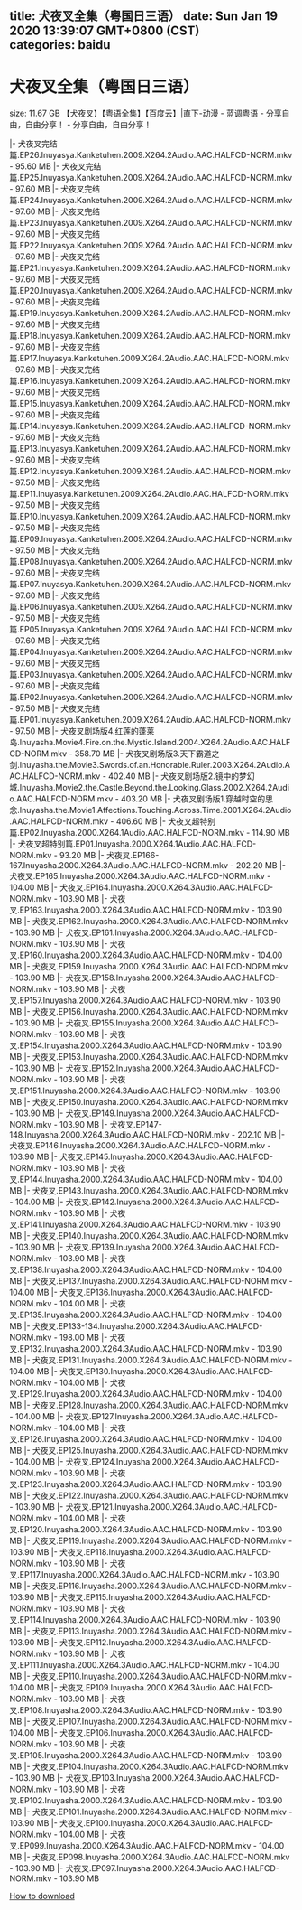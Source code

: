 
title: 犬夜叉全集（粤国日三语）
date: Sun Jan 19 2020 13:39:07 GMT+0800 (CST)    
categories: baidu
---

# 犬夜叉全集（粤国日三语）
size: 11.67 GB
 【犬夜叉】【粤语全集】【百度云】|直下-动漫 - 蓝调粤语 - 分享自由，自由分享！ - 分享自由，自由分享！
 
|- 犬夜叉完结篇.EP26.Inuyasya.Kanketuhen.2009.X264.2Audio.AAC.HALFCD-NORM.mkv - 95.60 MB
|- 犬夜叉完结篇.EP25.Inuyasya.Kanketuhen.2009.X264.2Audio.AAC.HALFCD-NORM.mkv - 97.60 MB
|- 犬夜叉完结篇.EP24.Inuyasya.Kanketuhen.2009.X264.2Audio.AAC.HALFCD-NORM.mkv - 97.60 MB
|- 犬夜叉完结篇.EP23.Inuyasya.Kanketuhen.2009.X264.2Audio.AAC.HALFCD-NORM.mkv - 97.60 MB
|- 犬夜叉完结篇.EP22.Inuyasya.Kanketuhen.2009.X264.2Audio.AAC.HALFCD-NORM.mkv - 97.60 MB
|- 犬夜叉完结篇.EP21.Inuyasya.Kanketuhen.2009.X264.2Audio.AAC.HALFCD-NORM.mkv - 97.60 MB
|- 犬夜叉完结篇.EP20.Inuyasya.Kanketuhen.2009.X264.2Audio.AAC.HALFCD-NORM.mkv - 97.60 MB
|- 犬夜叉完结篇.EP19.Inuyasya.Kanketuhen.2009.X264.2Audio.AAC.HALFCD-NORM.mkv - 97.60 MB
|- 犬夜叉完结篇.EP18.Inuyasya.Kanketuhen.2009.X264.2Audio.AAC.HALFCD-NORM.mkv - 97.60 MB
|- 犬夜叉完结篇.EP17.Inuyasya.Kanketuhen.2009.X264.2Audio.AAC.HALFCD-NORM.mkv - 97.60 MB
|- 犬夜叉完结篇.EP16.Inuyasya.Kanketuhen.2009.X264.2Audio.AAC.HALFCD-NORM.mkv - 97.60 MB
|- 犬夜叉完结篇.EP15.Inuyasya.Kanketuhen.2009.X264.2Audio.AAC.HALFCD-NORM.mkv - 97.60 MB
|- 犬夜叉完结篇.EP14.Inuyasya.Kanketuhen.2009.X264.2Audio.AAC.HALFCD-NORM.mkv - 97.60 MB
|- 犬夜叉完结篇.EP13.Inuyasya.Kanketuhen.2009.X264.2Audio.AAC.HALFCD-NORM.mkv - 97.60 MB
|- 犬夜叉完结篇.EP12.Inuyasya.Kanketuhen.2009.X264.2Audio.AAC.HALFCD-NORM.mkv - 97.50 MB
|- 犬夜叉完结篇.EP11.Inuyasya.Kanketuhen.2009.X264.2Audio.AAC.HALFCD-NORM.mkv - 97.50 MB
|- 犬夜叉完结篇.EP10.Inuyasya.Kanketuhen.2009.X264.2Audio.AAC.HALFCD-NORM.mkv - 97.50 MB
|- 犬夜叉完结篇.EP09.Inuyasya.Kanketuhen.2009.X264.2Audio.AAC.HALFCD-NORM.mkv - 97.50 MB
|- 犬夜叉完结篇.EP08.Inuyasya.Kanketuhen.2009.X264.2Audio.AAC.HALFCD-NORM.mkv - 97.60 MB
|- 犬夜叉完结篇.EP07.Inuyasya.Kanketuhen.2009.X264.2Audio.AAC.HALFCD-NORM.mkv - 97.60 MB
|- 犬夜叉完结篇.EP06.Inuyasya.Kanketuhen.2009.X264.2Audio.AAC.HALFCD-NORM.mkv - 97.50 MB
|- 犬夜叉完结篇.EP05.Inuyasya.Kanketuhen.2009.X264.2Audio.AAC.HALFCD-NORM.mkv - 97.60 MB
|- 犬夜叉完结篇.EP04.Inuyasya.Kanketuhen.2009.X264.2Audio.AAC.HALFCD-NORM.mkv - 97.60 MB
|- 犬夜叉完结篇.EP03.Inuyasya.Kanketuhen.2009.X264.2Audio.AAC.HALFCD-NORM.mkv - 97.60 MB
|- 犬夜叉完结篇.EP02.Inuyasya.Kanketuhen.2009.X264.2Audio.AAC.HALFCD-NORM.mkv - 97.50 MB
|- 犬夜叉完结篇.EP01.Inuyasya.Kanketuhen.2009.X264.2Audio.AAC.HALFCD-NORM.mkv - 97.50 MB
|- 犬夜叉剧场版4.红莲的蓬莱岛.Inuyasha.Movie4.Fire.on.the.Mystic.Island.2004.X264.2Audio.AAC.HALFCD-NORM.mkv - 358.70 MB
|- 犬夜叉剧场版3.天下霸道之剑.Inuyasha.the.Movie3.Swords.of.an.Honorable.Ruler.2003.X264.2Audio.AAC.HALFCD-NORM.mkv - 402.40 MB
|- 犬夜叉剧场版2.镜中的梦幻城.Inuyasha.Movie2.the.Castle.Beyond.the.Looking.Glass.2002.X264.2Audio.AAC.HALFCD-NORM.mkv - 403.20 MB
|- 犬夜叉剧场版1.穿越时空的思念.Inuyasha.the.Movie1.Affections.Touching.Across.Time.2001.X264.2Audio.AAC.HALFCD-NORM.mkv - 406.60 MB
|- 犬夜叉超特别篇.EP02.Inuyasha.2000.X264.1Audio.AAC.HALFCD-NORM.mkv - 114.90 MB
|- 犬夜叉超特别篇.EP01.Inuyasha.2000.X264.1Audio.AAC.HALFCD-NORM.mkv - 93.20 MB
|- 犬夜叉.EP166-167.Inuyasha.2000.X264.3Audio.AAC.HALFCD-NORM.mkv - 202.20 MB
|- 犬夜叉.EP165.Inuyasha.2000.X264.3Audio.AAC.HALFCD-NORM.mkv - 104.00 MB
|- 犬夜叉.EP164.Inuyasha.2000.X264.3Audio.AAC.HALFCD-NORM.mkv - 103.90 MB
|- 犬夜叉.EP163.Inuyasha.2000.X264.3Audio.AAC.HALFCD-NORM.mkv - 103.90 MB
|- 犬夜叉.EP162.Inuyasha.2000.X264.3Audio.AAC.HALFCD-NORM.mkv - 103.90 MB
|- 犬夜叉.EP161.Inuyasha.2000.X264.3Audio.AAC.HALFCD-NORM.mkv - 103.90 MB
|- 犬夜叉.EP160.Inuyasha.2000.X264.3Audio.AAC.HALFCD-NORM.mkv - 104.00 MB
|- 犬夜叉.EP159.Inuyasha.2000.X264.3Audio.AAC.HALFCD-NORM.mkv - 103.90 MB
|- 犬夜叉.EP158.Inuyasha.2000.X264.3Audio.AAC.HALFCD-NORM.mkv - 103.90 MB
|- 犬夜叉.EP157.Inuyasha.2000.X264.3Audio.AAC.HALFCD-NORM.mkv - 103.90 MB
|- 犬夜叉.EP156.Inuyasha.2000.X264.3Audio.AAC.HALFCD-NORM.mkv - 103.90 MB
|- 犬夜叉.EP155.Inuyasha.2000.X264.3Audio.AAC.HALFCD-NORM.mkv - 103.90 MB
|- 犬夜叉.EP154.Inuyasha.2000.X264.3Audio.AAC.HALFCD-NORM.mkv - 103.90 MB
|- 犬夜叉.EP153.Inuyasha.2000.X264.3Audio.AAC.HALFCD-NORM.mkv - 103.90 MB
|- 犬夜叉.EP152.Inuyasha.2000.X264.3Audio.AAC.HALFCD-NORM.mkv - 103.90 MB
|- 犬夜叉.EP151.Inuyasha.2000.X264.3Audio.AAC.HALFCD-NORM.mkv - 103.90 MB
|- 犬夜叉.EP150.Inuyasha.2000.X264.3Audio.AAC.HALFCD-NORM.mkv - 103.90 MB
|- 犬夜叉.EP149.Inuyasha.2000.X264.3Audio.AAC.HALFCD-NORM.mkv - 103.90 MB
|- 犬夜叉.EP147-148.Inuyasha.2000.X264.3Audio.AAC.HALFCD-NORM.mkv - 202.10 MB
|- 犬夜叉.EP146.Inuyasha.2000.X264.3Audio.AAC.HALFCD-NORM.mkv - 103.90 MB
|- 犬夜叉.EP145.Inuyasha.2000.X264.3Audio.AAC.HALFCD-NORM.mkv - 103.90 MB
|- 犬夜叉.EP144.Inuyasha.2000.X264.3Audio.AAC.HALFCD-NORM.mkv - 104.00 MB
|- 犬夜叉.EP143.Inuyasha.2000.X264.3Audio.AAC.HALFCD-NORM.mkv - 104.00 MB
|- 犬夜叉.EP142.Inuyasha.2000.X264.3Audio.AAC.HALFCD-NORM.mkv - 103.90 MB
|- 犬夜叉.EP141.Inuyasha.2000.X264.3Audio.AAC.HALFCD-NORM.mkv - 103.90 MB
|- 犬夜叉.EP140.Inuyasha.2000.X264.3Audio.AAC.HALFCD-NORM.mkv - 103.90 MB
|- 犬夜叉.EP139.Inuyasha.2000.X264.3Audio.AAC.HALFCD-NORM.mkv - 103.90 MB
|- 犬夜叉.EP138.Inuyasha.2000.X264.3Audio.AAC.HALFCD-NORM.mkv - 104.00 MB
|- 犬夜叉.EP137.Inuyasha.2000.X264.3Audio.AAC.HALFCD-NORM.mkv - 104.00 MB
|- 犬夜叉.EP136.Inuyasha.2000.X264.3Audio.AAC.HALFCD-NORM.mkv - 104.00 MB
|- 犬夜叉.EP135.Inuyasha.2000.X264.3Audio.AAC.HALFCD-NORM.mkv - 104.00 MB
|- 犬夜叉.EP133-134.Inuyasha.2000.X264.3Audio.AAC.HALFCD-NORM.mkv - 198.00 MB
|- 犬夜叉.EP132.Inuyasha.2000.X264.3Audio.AAC.HALFCD-NORM.mkv - 103.90 MB
|- 犬夜叉.EP131.Inuyasha.2000.X264.3Audio.AAC.HALFCD-NORM.mkv - 104.00 MB
|- 犬夜叉.EP130.Inuyasha.2000.X264.3Audio.AAC.HALFCD-NORM.mkv - 104.00 MB
|- 犬夜叉.EP129.Inuyasha.2000.X264.3Audio.AAC.HALFCD-NORM.mkv - 104.00 MB
|- 犬夜叉.EP128.Inuyasha.2000.X264.3Audio.AAC.HALFCD-NORM.mkv - 104.00 MB
|- 犬夜叉.EP127.Inuyasha.2000.X264.3Audio.AAC.HALFCD-NORM.mkv - 104.00 MB
|- 犬夜叉.EP126.Inuyasha.2000.X264.3Audio.AAC.HALFCD-NORM.mkv - 104.00 MB
|- 犬夜叉.EP125.Inuyasha.2000.X264.3Audio.AAC.HALFCD-NORM.mkv - 104.00 MB
|- 犬夜叉.EP124.Inuyasha.2000.X264.3Audio.AAC.HALFCD-NORM.mkv - 103.90 MB
|- 犬夜叉.EP123.Inuyasha.2000.X264.3Audio.AAC.HALFCD-NORM.mkv - 103.90 MB
|- 犬夜叉.EP122.Inuyasha.2000.X264.3Audio.AAC.HALFCD-NORM.mkv - 103.90 MB
|- 犬夜叉.EP121.Inuyasha.2000.X264.3Audio.AAC.HALFCD-NORM.mkv - 104.00 MB
|- 犬夜叉.EP120.Inuyasha.2000.X264.3Audio.AAC.HALFCD-NORM.mkv - 103.90 MB
|- 犬夜叉.EP119.Inuyasha.2000.X264.3Audio.AAC.HALFCD-NORM.mkv - 103.90 MB
|- 犬夜叉.EP118.Inuyasha.2000.X264.3Audio.AAC.HALFCD-NORM.mkv - 103.90 MB
|- 犬夜叉.EP117.Inuyasha.2000.X264.3Audio.AAC.HALFCD-NORM.mkv - 103.90 MB
|- 犬夜叉.EP116.Inuyasha.2000.X264.3Audio.AAC.HALFCD-NORM.mkv - 103.90 MB
|- 犬夜叉.EP115.Inuyasha.2000.X264.3Audio.AAC.HALFCD-NORM.mkv - 103.90 MB
|- 犬夜叉.EP114.Inuyasha.2000.X264.3Audio.AAC.HALFCD-NORM.mkv - 103.90 MB
|- 犬夜叉.EP113.Inuyasha.2000.X264.3Audio.AAC.HALFCD-NORM.mkv - 103.90 MB
|- 犬夜叉.EP112.Inuyasha.2000.X264.3Audio.AAC.HALFCD-NORM.mkv - 103.90 MB
|- 犬夜叉.EP111.Inuyasha.2000.X264.3Audio.AAC.HALFCD-NORM.mkv - 104.00 MB
|- 犬夜叉.EP110.Inuyasha.2000.X264.3Audio.AAC.HALFCD-NORM.mkv - 104.00 MB
|- 犬夜叉.EP109.Inuyasha.2000.X264.3Audio.AAC.HALFCD-NORM.mkv - 103.90 MB
|- 犬夜叉.EP108.Inuyasha.2000.X264.3Audio.AAC.HALFCD-NORM.mkv - 103.90 MB
|- 犬夜叉.EP107.Inuyasha.2000.X264.3Audio.AAC.HALFCD-NORM.mkv - 104.00 MB
|- 犬夜叉.EP106.Inuyasha.2000.X264.3Audio.AAC.HALFCD-NORM.mkv - 103.90 MB
|- 犬夜叉.EP105.Inuyasha.2000.X264.3Audio.AAC.HALFCD-NORM.mkv - 103.90 MB
|- 犬夜叉.EP104.Inuyasha.2000.X264.3Audio.AAC.HALFCD-NORM.mkv - 103.90 MB
|- 犬夜叉.EP103.Inuyasha.2000.X264.3Audio.AAC.HALFCD-NORM.mkv - 103.90 MB
|- 犬夜叉.EP102.Inuyasha.2000.X264.3Audio.AAC.HALFCD-NORM.mkv - 103.90 MB
|- 犬夜叉.EP101.Inuyasha.2000.X264.3Audio.AAC.HALFCD-NORM.mkv - 103.90 MB
|- 犬夜叉.EP100.Inuyasha.2000.X264.3Audio.AAC.HALFCD-NORM.mkv - 104.00 MB
|- 犬夜叉.EP099.Inuyasha.2000.X264.3Audio.AAC.HALFCD-NORM.mkv - 104.00 MB
|- 犬夜叉.EP098.Inuyasha.2000.X264.3Audio.AAC.HALFCD-NORM.mkv - 103.90 MB
|- 犬夜叉.EP097.Inuyasha.2000.X264.3Audio.AAC.HALFCD-NORM.mkv - 103.90 MB

[How to download](https://bpcam.bemobtrk.com/go/2ceec3aa-1ca2-46d6-b9ff-aaa5c184517c?jno=2729)